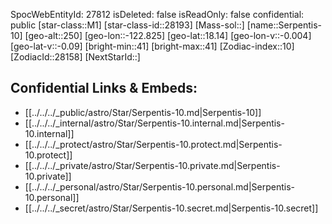 ﻿---
location: [18.14,-122.825,250]
type: Station
tags:
- astro/Star

---
SpocWebEntityId: 27812
isDeleted: false
isReadOnly: false
confidential: public
[star-class::M1]
[star-class-id::28193]
[Mass-sol::]
[name::Serpentis-10]
[geo-alt::250]
[geo-lon::-122.825]
[geo-lat::18.14]
[geo-lon-v::-0.004]
[geo-lat-v::-0.09]
[bright-min::41]
[bright-max::41]
[Zodiac-index::10]
[ZodiacId::28158]
[NextStarId::]



## Confidential Links & Embeds: 
- [[../../../_public/astro/Star/Serpentis-10.md|Serpentis-10]] 
- [[../../../_internal/astro/Star/Serpentis-10.internal.md|Serpentis-10.internal]] 
- [[../../../_protect/astro/Star/Serpentis-10.protect.md|Serpentis-10.protect]] 
- [[../../../_private/astro/Star/Serpentis-10.private.md|Serpentis-10.private]] 
- [[../../../_personal/astro/Star/Serpentis-10.personal.md|Serpentis-10.personal]] 
- [[../../../_secret/astro/Star/Serpentis-10.secret.md|Serpentis-10.secret]] 
